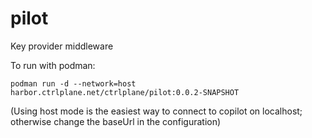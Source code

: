 # pilot
Key provider middleware

To run with podman: 

```podman run -d --network=host harbor.ctrlplane.net/ctrlplane/pilot:0.0.2-SNAPSHOT```

(Using host mode is the easiest way to connect to copilot on localhost; otherwise change the baseUrl in the configuration)